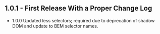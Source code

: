 ## 1.0.1 - First Release With a Proper Change Log
* 1.0.0 Updated less selectors; required due to deprecation of shadow DOM and update to BEM selector names.
